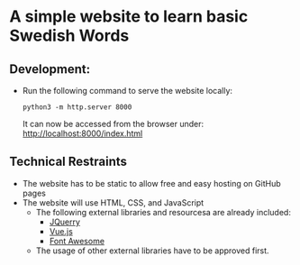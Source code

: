 # A simple website to learn basic Swedish Words

## Development:

- Run the following command to serve the website locally:

  ```
  python3 -m http.server 8000
  ```

  It can now be accessed from the browser under: <http://localhost:8000/index.html>

## Technical Restraints

- The website has to be static to allow free and easy hosting on GitHub pages
- The website will use HTML, CSS, and JavaScript
  - The following external libraries and resourcesa are already included:
    - [JQuerry](https://jquery.com/)
    - [Vue.js](https://vuejs.org/)
    - [Font Awesome](https://fontawesome.com/start)
  - The usage of other external libraries have to be approved first.
